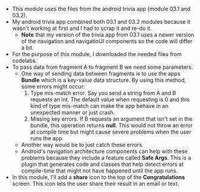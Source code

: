 * This module uses the files from the android trivia app (module 03.1 and 03.2).
* My android trivia app combined both 03.1 and 03.2 modules because it wasn't working at first and I had to scrap it and re-do it.
	* **Note** that my version of the trivia app from 03.1 uses a newer version of the navigation and navigatioUI components so the code will differ a bit.
* For the purpose of this module, I downloaded the needed files from codelabs.
* To pass data from  fragment A to fragment B we need some parameters.
	* One way of sending data between fragments is to use the apps **Bundle** which is a key-value data structure. By using this method, some errors might occur:
		1. Type mis-match error. Say you send a string from A and B requests an int. The default value when requesting is 0 and this kind of type mis-match can make the app behave in an unexpected manner or just crash.
		2. Missing key errors. If B requests an argument that isn't set in the bundle, this operation returns **null**. This would not throw an error at compile time but might cause severe problems when the user runs the app.
	* Another way would be to just catch these errors.
	* Android's navigation architecture components can help with these problems because they include a feature called **Safe Args**. This is a plugin that generates code and classes that help detect errors at compile-time that might not have happened until the app runs.
* In this module, I'll add a **share** icon to the top of the **Congratulations** screen. This icon lets the user share their result in an email or text.
